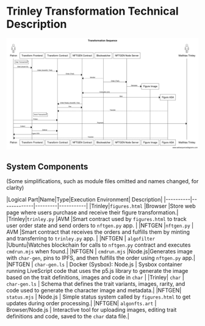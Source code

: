 # Trinley Transformation Technical Description

![Sequence](tr2.png)

## System Components

(Some simplifications, such as module files omitted and names changed, for clarity)

|Logical Part|Name|Type|Execution Environment| Description|
|----------|-------------|---------|-----------|
|Trinley|`figures.html`   |Browser  |Store web page where users purchase and receive their figure transformation.|
|Trinley|`trinley.py`  |AVM      |Smart contract used by `figures.html` to track user order state and send orders to `nftgen.py` app. |
|NFTGEN |`nftgen.py`  | AVM |Smart contract that receives the orders and fulfills them by minting and transferring to `trinley.py` app. |
|NFTGEN | `algofilter` |Ubuntu|Watches blockchain for calls to `nftgen.py` contract and executes `cmdrun.mjs` when found.|
|NFTGEN | `cmdrun.mjs` |Node.js|Generates image with `char-gen`, pins to IPFS, and then fulfills the order using `nftgen.py` app.|
|NFTGEN | `char-gen.ls`  | Docker (Sysbox): Node.js | Sysbox container running LiveScript code that uses the p5.js library to generate the image based on the trait definitions, images and code in `char` |
|Trinley| `char`  | `char-gen.ls` | Schema that defines the trait variants, images, rarity, and code used to generate the character image and metadata.|
|NFTGEN| `status.mjs` |  Node.js | Simple status system called by `figures.html` to get updates during order processing.|
|NFTGEN| `algonfts.art` | Browser/Node.js | Interactive tool for uploading images, editing trait definitions and code, saved to the `char` data file.|
